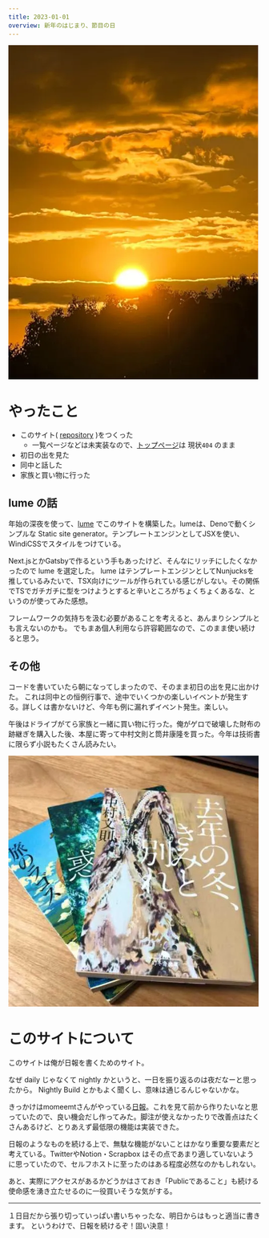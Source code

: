 ```yaml
---
title: 2023-01-01
overview: 新年のはじまり、節目の日
---
```


![初日の出](sun.webp)

# やったこと

- このサイト( [repository](https://github.com/lemonadern/nightly) )をつくった
  - 一覧ページなどは未実装なので、[トップページ](https://lemonadern.github.io/nightly/)は
    現状`404` のまま
- 初日の出を見た
- 同中と話した
- 家族と買い物に行った

## lume の話

年始の深夜を使って、[lume](https://lume.land/)
でこのサイトを構築した。lumeは、Denoで動くシンプルな Static site
generator。テンプレートエンジンとしてJSXを使い、WindiCSSでスタイルをつけている。

Next.jsとかGatsbyで作るという手もあったけど、そんなにリッチにしたくなかったので
lume を選定した。 lume
はテンプレートエンジンとしてNunjucksを推しているみたいで、TSX向けにツールが作られている感じがしない。その関係でTSでガチガチに型をつけようとすると辛いところがちょくちょくあるな、というのが使ってみた感想。

フレームワークの気持ちを汲む必要があることを考えると、あんまりシンプルとも言えないのかも。
でもまあ個人利用なら許容範囲なので、このまま使い続けると思う。

## その他

コードを書いていたら朝になってしまったので、そのまま初日の出を見に出かけた。
これは同中との恒例行事で、途中でいくつかの楽しいイベントが発生する。詳しくは書かないけど、今年も例に漏れずイベント発生。楽しい。

午後はドライブがてら家族と一緒に買い物に行った。俺がゲロで破壊した財布の跡継ぎを購入した後、本屋に寄って中村文則と筒井康隆を買った。今年は技術書に限らず小説もたくさん読みたい。

![買った本](books.webp)

# このサイトについて

このサイトは俺が日報を書くためのサイト。

なぜ daily じゃなくて nightly
かというと、一日を振り返るのは夜だなーと思ったから。 Nightly Build
とかもよく聞くし、意味は通じるんじゃないかな。

きっかけはmomeemtさんがやっている[日報](https://blog.momee.mt/daily/index.html)。これを見て前から作りたいなと思っていたので、良い機会だし作ってみた。脚注が使えなかったりで改善点はたくさんあるけど、とりあえず最低限の機能は実装できた。

日報のようなものを続ける上で、無駄な機能がないことはかなり重要な要素だと考えている。TwitterやNotion・Scrapbox
はその点であまり適していないように思っていたので、セルフホストに至ったのはある程度必然なのかもしれない。

あと、実際にアクセスがあるかどうかはさておき「Publicであること」も続ける使命感を湧き立たせるのに一役買いそうな気がする。

---

１日目だから張り切っていっぱい書いちゃったな、明日からはもっと適当に書きます。
というわけで、日報を続けるぞ！固い決意！
